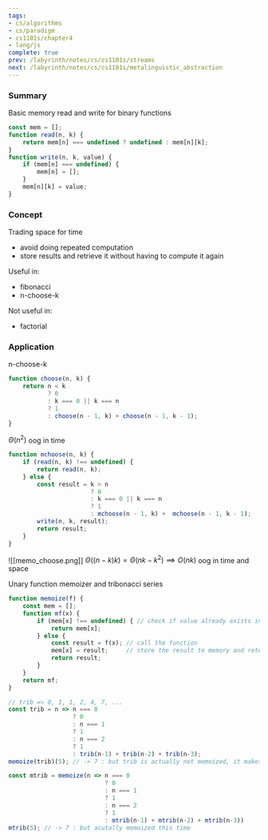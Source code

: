 ```yaml
---
tags:
- cs/algorithms
- cs/paradigm
- cs1101s/chapter4
- lang/js
complete: true
prev: /labyrinth/notes/cs/cs1101s/streams
next: /labyrinth/notes/cs/cs1101s/metalinguistic_abstraction
---
```


   

### Summary
Basic memory read and write for binary functions
```js
const mem = [];
function read(n, k) {
	return mem[n] === undefined ? undefined : mem[n][k];
}
function write(n, k, value) {
	if (mem[n] === undefined) {
		mem[n] = [];
	}
	mem[n][k] = value;
}
```

### Concept
Trading space for time
- avoid doing repeated computation
- store results and retrieve it  without having to compute it again

Useful in:
- fibonacci
- n-choose-k

Not useful in:
- factorial

### Application
n-choose-k
```js
function choose(n, k) {
	return n < k
		   ? 0
		   : k === 0 || k === n 
		   ? 1
		   : choose(n - 1, k) + choose(n - 1, k - 1);
}
```
$\Theta(n^2)$ oog in time
```js
function mchoose(n, k) {
	if (read(n, k) !== undefined) {
		return read(n, k);
	} else {
		const result = k > n 
					   ? 0 
					   : k === 0 || k === n 
					   ? 1 
					   : mchoose(n - 1, k) +  mchoose(n - 1, k - 1);
		write(n, k, result);
		return result;
	}
} 
```
![[memo_choose.png]]
$\Theta((n-k)k)=\Theta(nk-k^2)\implies O(nk)$ oog in time and space

Unary function memoizer and tribonacci series
```js
function memoize(f) {
	const mem = [];
	function mf(x) {
		if (mem[x] !== undefined) { // check if value already exists in memory
			return mem[x];
		} else {
			const result = f(x); // call the function
			mem[x] = result;     // store the result to memory and return
			return result;
		}
	}
	return mf;
}

// trib => 0, 1, 1, 2, 4, 7, ...
const trib = n => n === 0 
				  ? 0
				  : n === 1
				  ? 1
				  : n === 2
				  ? 1
				  : trib(n-1) + trib(n-2) + trib(n-3);
memoize(trib)(5); // -> 7 : but trib is actually not memoized, it makes calls to the un memoized trib()

const mtrib = memoize(n => n === 0 
				           ? 0
						   : n === 1
						   ? 1
						   : n === 2
						   ? 1
						   : mtrib(n-1) + mtrib(n-2) + mtrib(n-3))
mtrib(5); // -> 7 : but acutally memoized this time
```